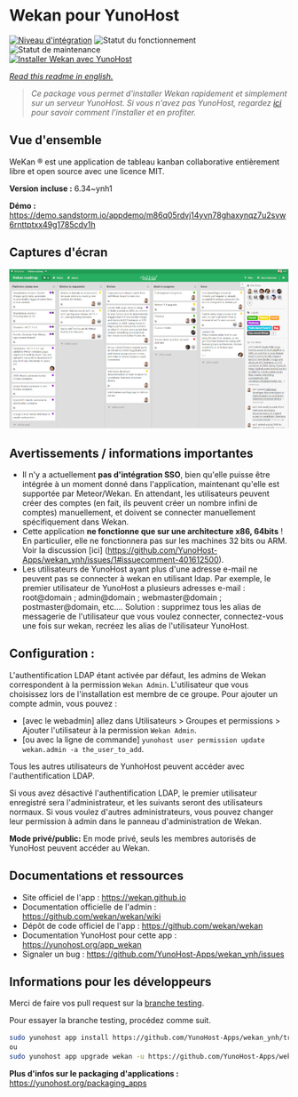 <!--
N.B.: This README was automatically generated by https://github.com/YunoHost/apps/tree/master/tools/README-generator
It shall NOT be edited by hand.
-->

# Wekan pour YunoHost

[![Niveau d'intégration](https://dash.yunohost.org/integration/wekan.svg)](https://dash.yunohost.org/appci/app/wekan) ![Statut du fonctionnement](https://ci-apps.yunohost.org/ci/badges/wekan.status.svg) ![Statut de maintenance](https://ci-apps.yunohost.org/ci/badges/wekan.maintain.svg)  
[![Installer Wekan avec YunoHost](https://install-app.yunohost.org/install-with-yunohost.svg)](https://install-app.yunohost.org/?app=wekan)

*[Read this readme in english.](./README.md)*

> *Ce package vous permet d'installer Wekan rapidement et simplement sur un serveur YunoHost.
Si vous n'avez pas YunoHost, regardez [ici](https://yunohost.org/#/install) pour savoir comment l'installer et en profiter.*

## Vue d'ensemble

WeKan ® est une application de tableau kanban collaborative entièrement libre et open source avec une licence MIT.


**Version incluse :** 6.34~ynh1


**Démo :** https://demo.sandstorm.io/appdemo/m86q05rdvj14yvn78ghaxynqz7u2svw6rnttptxx49g1785cdv1h

## Captures d'écran

![Capture d'écran de Wekan](./doc/screenshots/screenshot.jpg)

## Avertissements / informations importantes

* Il n'y a actuellement **pas d'intégration SSO**, bien qu'elle puisse être intégrée à un moment donné dans l'application, maintenant qu'elle est supportée par Meteor/Wekan. En attendant, les utilisateurs peuvent créer des comptes (en fait, ils peuvent créer un nombre infini de comptes) manuellement, et doivent se connecter manuellement spécifiquement dans Wekan.
* Cette application **ne fonctionne que sur une architecture x86, 64bits** ! En particulier, elle ne fonctionnera pas sur les machines 32 bits ou ARM. Voir la discussion [ici] (https://github.com/YunoHost-Apps/wekan_ynh/issues/1#issuecomment-401612500).
* Les utilisateurs de YunoHost ayant plus d'une adresse e-mail ne peuvent pas se connecter à wekan en utilisant ldap. Par exemple, le premier utilisateur de YunoHost a plusieurs adresses e-mail : root@domain ; admin@domain ; webmaster@domain ; postmaster@domain, etc.... Solution : supprimez tous les alias de messagerie de l'utilisateur que vous voulez connecter, connectez-vous une fois sur wekan, recréez les alias de l'utilisateur YunoHost.

## Configuration :
L'authentification LDAP étant activée par défaut, les admins de Wekan correspondent à la permission `Wekan Admin`. L'utilisateur que vous choisissez lors de l'installation est membre de ce groupe.
Pour ajouter un compte admin, vous pouvez :

- [avec le webadmin] allez dans Utilisateurs > Groupes et permissions > Ajouter l'utilisateur à la permission `Wekan Admin`.
- [ou avec la ligne de commande] `yunohost user permission update wekan.admin -a the_user_to_add`.

Tous les autres utilisateurs de YunhoHost peuvent accéder avec l'authentification LDAP.

Si vous avez désactivé l'authentification LDAP, le premier utilisateur enregistré sera l'administrateur, et les suivants seront des utilisateurs normaux. Si vous voulez d'autres administrateurs, vous pouvez changer leur permission à admin dans le panneau d'administration de Wekan.

**Mode privé/public:** En mode privé, seuls les membres autorisés de YunoHost peuvent accéder au Wekan.

## Documentations et ressources

* Site officiel de l'app : <https://wekan.github.io>
* Documentation officielle de l'admin : <https://github.com/wekan/wekan/wiki>
* Dépôt de code officiel de l'app : <https://github.com/wekan/wekan>
* Documentation YunoHost pour cette app : <https://yunohost.org/app_wekan>
* Signaler un bug : <https://github.com/YunoHost-Apps/wekan_ynh/issues>

## Informations pour les développeurs

Merci de faire vos pull request sur la [branche testing](https://github.com/YunoHost-Apps/wekan_ynh/tree/testing).

Pour essayer la branche testing, procédez comme suit.

``` bash
sudo yunohost app install https://github.com/YunoHost-Apps/wekan_ynh/tree/testing --debug
ou
sudo yunohost app upgrade wekan -u https://github.com/YunoHost-Apps/wekan_ynh/tree/testing --debug
```

**Plus d'infos sur le packaging d'applications :** <https://yunohost.org/packaging_apps>
